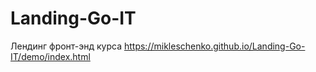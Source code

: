 # Landing-Go-IT
Лендинг фронт-энд курса
https://mikleschenko.github.io/Landing-Go-IT/demo/index.html
